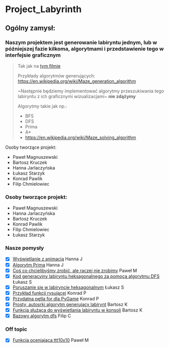 # Project_Labyrinth
## Ogólny zamysł:
### Naszym projektem jest generowanie labiryntu jednym, lub w późniejszej fazie kilkoma, algorytmami i przedstawienie tego w interfejsie graficznym
> Tak jak na [tym filmie](https://youtu.be/6kv5HKPB1XU  "Maze-film")
>
> Przykłady algorytmów generujących: https://en.wikipedia.org/wiki/Maze_generation_algorithm
> 
> ~Następnie będziemy implementować algorytmy przeszukiwania tego labiryntu z ich graficznymi wizualizacjami~ **nie zdążymy** 
> 
> Algorytmy takie jak np.: 
> * BFS
> * DFS
> * Prima
> * A*
> * https://en.wikipedia.org/wiki/Maze_solving_algorithm

Osoby tworzące projekt:
* Paweł Magnuszewski
* Bartosz Kruczek
* Hanna Jarlaczyńska
* Łukasz Starzyk
* Konrad Pawlik
* Filip Chmielowiec

### Osoby tworzące projekt:
* Paweł Magnuszewski
* Hanna Jarlaczyńska
* Bartosz Kruczek
* Konrad Pawlik
* Filip Chmielowiec
* Łukasz Starzyk

### Nasze pomysły
 - [x] [Wyświetlanie z animacją](https://gist.github.com/hankaj/f5c6f89aaea238b0394f52c66cdb8dd2) Hanna J
 - [x] [Algorytm Prima](https://gist.github.com/hankaj/2a0ebd6c8d00be6dec85d05dc72855c5) Hanna J
 - [x] [Coś co chcielibyśmy zrobić, ale raczej nie zrobimy](https://gist.github.com/pawelmagnu/210e6fae1eca70812dbc8ca6bd195787) Paweł M
 - [x] [Kod generacyjny labiryntu heksagonalnego za pomocą algorytmu DFS](https://gist.github.com/Aszman/e69a89f9e6ad39e182a9f5537de0ebac) Łukasz S
 - [x] [Poruszanie się w labiryncie heksagonalnym](https://gist.github.com/Aszman/12a729993f281fbe1256cc9527078b44) Łukasz S
 - [x] [Przykład funkcji rysującej](https://gist.github.com/Kojec1/b2477760ad6aea4c327c27b005373ef0) Konrad P
 - [x] [Przydatna pętla for dla PyGame](https://gist.github.com/Kojec1/d6ceb12851f5503fb2a6bf590830a89e) Konrad P
 - [x] [Prosty, autosrki algorytm generujący labirynt](https://gist.github.com/Pandoors/d074dd58b6364f82f930dc11365be6db) Bartosz K
 - [x] [Funkcja służąca do wyświetlania labiryntu w konsoli](https://gist.github.com/Pandoors/de0f4b7756d9e4cbf74168a1b44806cc) Bartosz K
 - [x] [Bazowy algorytm dfs](https://gist.github.com/dkirxxr/0cda053fa412936609ace5935279a738) Filip C
 
 ### Off topic
 - [x] [Funkcja oceniająca ttt10x10](https://gist.github.com/pawelmagnu/9979b34fe483e87a51be64f47c4cb172) Paweł M
 
